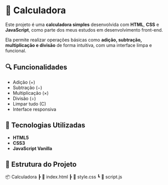 # 🧮 Calculadora

Este projeto é uma **calculadora simples** desenvolvida com **HTML**, **CSS** e **JavaScript**, como parte dos meus estudos em desenvolvimento front-end.

Ela permite realizar operações básicas como **adição, subtração, multiplicação e divisão** de forma intuitiva, com uma interface limpa e funcional.

## 🔍 Funcionalidades

- Adição (+)
- Subtração (−)
- Multiplicação (×)
- Divisão (÷)
- Limpar tudo (C)
- Interface responsiva

## 🚀 Tecnologias Utilizadas

- **HTML5**
- **CSS3**
- **JavaScript Vanilla**

## 📁 Estrutura do Projeto

📦 Calculadora
 ┣ 📜 index.html
 ┣ 📜 style.css
 ┗ 📜 script.js
